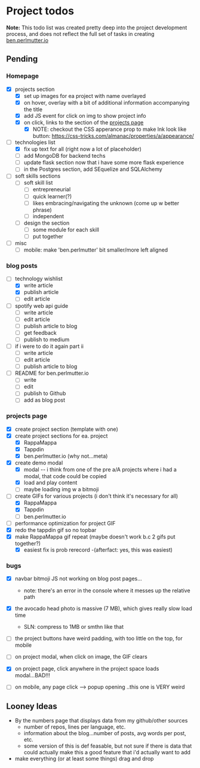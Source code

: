 # Project todos
**Note:** This todo list was created pretty deep into the project development process, and does not reflect the full set of tasks in creating [ben.perlmutter.io](https://ben.perlmutter.io)

## Pending

### Homepage
* [x] projects section
  * [x] set up images for ea project with name overlayed 
  * [x] on hover, overlay with a bit of additional information accompanying the title 
  * [x] add JS event for click on img to show project info
  * [X] on click, links to the section of the [projects page](#projects-page)
    * [X] NOTE: checkout the CSS apperance prop to make lnk look like button: https://css-tricks.com/almanac/properties/a/appearance/
* [ ] technologies list
  * [x] fix up text for all (right now a lot of placeholder)
  * [ ] add MongoDB for backend techs
  * [ ] update flask section now that i have some more flask experience
  * [ ] in the Postgres section, add SEquelize and SQLAlchemy  
* [ ] soft skills sections
  * [ ] soft skill list
    * [ ] entrepreneurial 
    * [ ] quick learner(?) 
    * [ ] likes embracing/navigating the unknown (come up w better phrase)
    * [ ] independent 
  * [ ] design the section
    * [ ] some module for each skill 
    * [ ] put together
* [ ] misc
  * [ ] mobile: make 'ben.perlmutter' bit smaller/more left aligned

### blog posts 
* [ ] technology wishlist
  * [x] write article
  * [x] publish article
  * [ ] edit article 
* [ ] spotify web api guide 
  * [ ] write article
  * [ ] edit article
  * [ ] publish article to blog
  * [ ] get feedback
  * [ ] publish to medium
* [ ] if i were to do it again part ii 
  * [ ] write article 
  * [ ] edit article
  * [ ] publish article to blog
* [ ] README for ben.perlmutter.io
  * [ ] write
  * [ ] edit 
  * [ ] publish to Github
  * [ ] add as blog post

### projects page
* [x] create project section (template with one)
* [x] create project sections for ea. project 
  * [x] RappaMappa
  * [x] Tappdin
  * [x] ben.perlmutter.io (why not...meta)
* [x] create demo modal
  * [x] modal -- i think from one of the pre a/A projects where i had a modal, that code could be copied 
  * [x] load and play content 
  * [ ] maybe loading img w a bitmoji
* [ ] create GIFs for various projects (i don't think it's necessary for all)
  * [x] RappaMappa
  * [x] Tappdin
  * [ ] ben.perlmutter.io
* [ ] performance optimization for project GIF
* [x] redo the tappdin gif so no topbar
* [x] make RappaMappa gif repeat (maybe doesn't work b.c 2 gifs put together?)
  * [x] easiest fix is prob rerecord -(afterfact: yes, this was easiest)

### bugs
* [x] navbar bitmoji JS not working on blog post pages...
  * note: there's an error in the console where it messes up the relative path
* [x] the avocado head photo is massive (7 MB), which gives really slow load time 
  * SLN: compress to 1MB or smthn like that
* [ ] the project buttons have weird padding, with too little on the top, for mobile
* [ ] on project modal, when click on image, the GIF clears
* [x] on project page, click anywhere in the project space loads modal...BAD!!!
* [ ] on mobile, any page click --> popup opening ..this one is VERY weird


## Looney Ideas 
* By the numbers page that displays data from my github/other sources
  * number of repos, lines per language, etc. 
  * information about the blog...number of posts, avg words per post, etc.
  * some version of this is def feasable, but not sure if there is data that could actually make this a good feature that i'd actually want to add
* make everything (or at least some things) drag and drop 